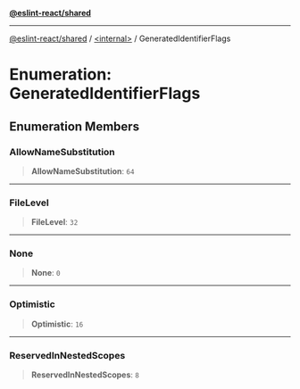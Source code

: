 [**@eslint-react/shared**](../../README.md)

***

[@eslint-react/shared](../../README.md) / [\<internal\>](../README.md) / GeneratedIdentifierFlags

# Enumeration: GeneratedIdentifierFlags

## Enumeration Members

### AllowNameSubstitution

> **AllowNameSubstitution**: `64`

***

### FileLevel

> **FileLevel**: `32`

***

### None

> **None**: `0`

***

### Optimistic

> **Optimistic**: `16`

***

### ReservedInNestedScopes

> **ReservedInNestedScopes**: `8`
